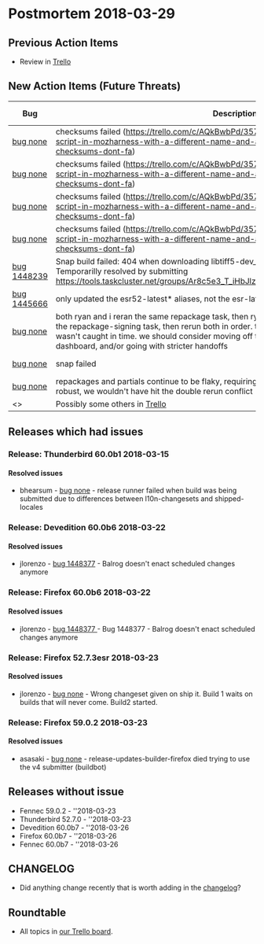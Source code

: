 # Postmortem 2018-03-29

## Previous Action Items

* Review in [Trello](https://trello.com/b/aLnCtUjm/releaseduty)

## New Action Items (Future Threats)

| Bug                                                           | Description                | Reported By         | For release |
| ------------------------------------------------------------- | -------------------------- | ------------------- | ----------- |
| [bug none](https://bugzil.la/none)  | checksums failed (https://trello.com/c/AQkBwbPd/357-add-back-old-generate-checksums-script-in-mozharness-with-a-different-name-and-also-tweak-bbconfigs-so-that-tb-checksums-dont-fa) | asasaki  | Thunderbird 60.0b1 |
| [bug none](https://bugzil.la/none)  | checksums failed (https://trello.com/c/AQkBwbPd/357-add-back-old-generate-checksums-script-in-mozharness-with-a-different-name-and-also-tweak-bbconfigs-so-that-tb-checksums-dont-fa) | asasaki  | Thunderbird 60.0b1 |
| [bug none](https://bugzil.la/none)  | checksums failed (https://trello.com/c/AQkBwbPd/357-add-back-old-generate-checksums-script-in-mozharness-with-a-different-name-and-also-tweak-bbconfigs-so-that-tb-checksums-dont-fa) | asasaki  | Thunderbird 60.0b1 |
| [bug none](https://bugzil.la/none)  | checksums failed (https://trello.com/c/AQkBwbPd/357-add-back-old-generate-checksums-script-in-mozharness-with-a-different-name-and-also-tweak-bbconfigs-so-that-tb-checksums-dont-fa) | asasaki  | Thunderbird 60.0b1 |
| [bug 1448239](https://bugzil.la/1448239)  | Snap build failed: 404 when downloading libtiff5-dev_4.0.6-1ubuntu0.3_amd64.deb. Temporarilly resolved by submitting https://tools.taskcluster.net/groups/Ar8c5e3_T_iHbJlzBP56FA/tasks/az361OxlRqCRJsRkveXfmg | asasaki  | Firefox 60.0b6 |
| [bug 1445666](https://bugzil.la/1445666)  | only updated the esr52-latest* aliases, not the esr-latest* | asasaki  | Firefox 52.7.3esr |
| [bug none](https://bugzil.la/none)  | both ryan and i reran the same repackage task, then ryan cancelled his (latest). i had to cancel the repackage-signing task, then rerun both in order. this could have forced us to do a build2 if it wasn't caught in time. we should consider moving off treeherder and into a releaseduty dashboard, and/or going with stricter handoffs | asasaki  | Firefox 59.0.2 |
| [bug none](https://bugzil.la/none)  | snap failed | asasaki  | Firefox 59.0.2 |
| [bug none](https://bugzil.la/none)  | repackages and partials continue to be flaky, requiring people to rerun tasks. if these were robust, we wouldn't have hit the double rerun conflict | asasaki  | Firefox 59.0.2 |
| <> | Possibly some others in [Trello](https://trello.com/b/aLnCtUjm/releaseduty) | | | | |

## Releases which had issues

### Release: Thunderbird 60.0b1 2018-03-15

#### Resolved issues
- bhearsum - [bug none](https://bugzil.la/none) - release runner failed when build was being submitted due to differences between l10n-changesets and shipped-locales
### Release: Devedition 60.0b6 2018-03-22

#### Resolved issues
- jlorenzo - [bug 1448377](https://bugzil.la/1448377) - Balrog doesn't enact scheduled changes anymore
### Release: Firefox 60.0b6 2018-03-22

#### Resolved issues
- jlorenzo - [bug 1448377 ](https://bugzil.la/1448377 ) - Bug 1448377 - Balrog doesn't enact scheduled changes anymore
### Release: Firefox 52.7.3esr 2018-03-23

#### Resolved issues
- jlorenzo - [bug none](https://bugzil.la/none) - Wrong changeset given on ship it. Build 1 waits on builds that will never come. Build2 started.
### Release: Firefox 59.0.2 2018-03-23

#### Resolved issues
- asasaki - [bug none](https://bugzil.la/none) - release-updates-builder-firefox died trying to use the v4 submitter (buildbot)

## Releases without issue

* Fennec 59.0.2 - ''2018-03-23
* Thunderbird 52.7.0 - ''2018-03-23
* Devedition 60.0b7 - ''2018-03-26
* Firefox 60.0b7 - ''2018-03-26
* Fennec 60.0b7 - ''2018-03-26

## CHANGELOG
- Did anything change recently that is worth adding in the [changelog](https://github.com/mozilla-releng/releasewarrior-2.0/blob/master/docs/CHANGELOG.md)?

## Roundtable
- All topics in [our Trello board](https://trello.com/b/aLnCtUjm/releaseduty).